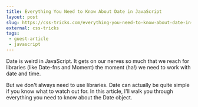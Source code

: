 ```yaml
---
title: Everything You Need to Know About Date in JavaScript
layout: post
slug: https://css-tricks.com/everything-you-need-to-know-about-date-in-javascript/
external: css-tricks
tags:
 - guest-article
 - javascript
---
```


Date is weird in JavaScript. It gets on our nerves so much that we reach for libraries (like Date-fns and Moment) the moment (ha!) we need to work with date and time.

But we don't always need to use libraries. Date can actually be quite simple if you know what to watch out for. In this article, I'll walk you through everything you need to know about the Date object.

<!-- more -->
